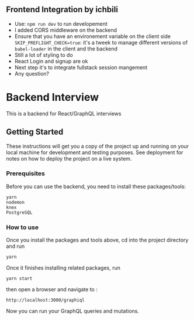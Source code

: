 ## Frontend Integration by ichbili
* Use: `npm run dev` to run developement
* I added CORS middleware on the backend
* Ensure that you have an environement variable on the client side `SKIP_PREFLIGHT_CHECK=true`: it's a tweek to manage different versions of `babel-loader` in the client and the backend
* Still a lot of styling to do
* React Login and signup are ok
* Next step it's to integrate fullstack session mangement
* Any question?


# Backend Interview

This is a backend for React/GraphQL interviews

## Getting Started

These instructions will get you a copy of the project up and running on your local machine for development and testing purposes. See deployment for notes on how to deploy the project on a live system.

### Prerequisites

Before you can use the backend, you need to install these packages/tools:

```
yarn
nodemon
knex
PostgreSQL
```

### How to use

Once you install the packages and tools above, cd into the project directory and run

```
yarn
```

Once it finishes installing related packages, run

```
yarn start
```

then open a browser and navigate to :

```
http://localhost:3000/graphiql
```

Now you can run your GraphQL queries and mutations.
